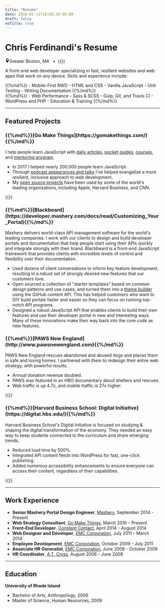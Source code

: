 ```yaml
---
title: "Resume"
date: 2018-01-11T16:03:33-05:00
draft: false
noTitle: true
---
```


<h1 class="margin-bottom-small">Chris Ferdinandi's Resume</h1>
<svg xmlns="http://www.w3.org/2000/svg" class="margin-right" style="height:1em;width:1em" viewBox="0 0 32 32"><title id="email-title">Location: </title><path d="M16 0c-5.523 0-10 4.477-10 10 0 10 10 22 10 22s10-12 10-22c0-5.523-4.477-10-10-10zM16 16c-3.314 0-6-2.686-6-6s2.686-6 6-6 6 2.686 6 6-2.686 6-6 6z"></path></svg>Greater Boston, MA &nbsp;&nbsp;&bull;&nbsp;&nbsp;{{<email icon>}}

<p class="margin-bottom-small">A front-end web developer specializing in fast, resilient websites and web apps that work on any device. Skills and experience include:</p>

<div class="row">
	<div class="grid-half">
{{%md%}}
- Mobile-First RWD
- HTML and CSS
- Vanilla JavaScript
- Unit Testing
- Writing Documentation
{{%/md%}}
	</div>
	<div class="grid-half">
{{%md%}}
- Web Performance
- Sass &amp; SCSS
- Gulp, Git, and Travis CI
- WordPress and PHP
- Education & Training
{{%/md%}}
	</div>
</div>

<hr class="line-secondary">

## Featured Projects

<h3 class="text-normal margin-bottom-small">{{%md%}}[Go Make Things](https://gomakethings.com/){{%/md%}}</h3>

I help people learn JavaScript with [daily articles](/articles), [pocket guides](/guides), [courses](/courses), and [mentoring program](/mentoring).

- In 2017 I helped nearly 200,000 people learn JavaScript.
- Through [podcast appearances and talks](/talks) I've helped evangelize a more resilient, inclusive approach to web development.
- My [open source projects](/open-source) have been used by some of the world's leading organizations, including Apple, Harvard Business, and CNN.

<div class="padding-top padding-bottom">{{<testimonial-kabolobari photo>}}</div>

<h3 class="text-normal margin-bottom-small">{{%md%}}[Blackbeard](https://developer.mashery.com/docs/read/Customizing_Your_Portal){{%/md%}}</h3>

Mashery delivers world-class API management software for the world's leading companies. I work with our clients to design and build developer portals and documentation that help people start using their APIs quickly and integrate strongly with their brand. Blackbeard is a front-end JavaScript framework that provides clients with incredible levels of control and flexibility over their documentation.

- Used dozens of client conversations to inform key feature development, resulting in a robust set of strongly desired new features that our customers love.
- Open sourced a collection of "starter templates" based on common design patterns and use cases, and turned them into a [theme builder](https://developer.mashery.com/docs/read/customizing_your_portal/Theme_Builder) using the GitHub content API. This has helped customers who want to DIY build portals faster and easier so they can focus on running top-notch API programs.
- Designed a robust JavaScript API that enables clients to build their own features and use their developer portal in new and interesting ways. Many of these innovations make their way back into the core code as new features.

<h3 class="text-normal margin-bottom-small">{{%md%}}[PAWS New England](http://www.pawsnewengland.com){{%/md%}}</h3>

PAWS New England rescues abandoned and abused dogs and places them in safe and loving homes. I partnered with them to redesign their entire web strategy, with powerful results.

- Annual donation revenue doubled.
- PAWS was featured in an HBO documentary about shelters and rescues.
- Web traffic is up 4.7x, and mobile traffic is 27x higher.

<div class="padding-top padding-bottom">{{<testimonial-paws photo>}}</div>

<h3 class="text-normal margin-bottom-small">{{%md%}}[Harvard Business School: Digital Initiative](https://digital.hbs.edu/){{%/md%}}</h3>

Harvard Business School's Digital Initiative is focused on studying & shaping the digital transformation of the economy. They needed an easy way to keep students connected to the curriculum and share emerging trends.

- Reduced load time by 500%.
- Integrated API content feeds into WordPress for fast, one-click publishing.
- Added numerous accessibility enhancements to ensure everyone can access their content, regardless of their capabilities.

<div class="padding-top padding-bottom">{{<testimonial-hbs photo>}}</div>

<hr class="line-secondary">

## Work Experience

- **Senior Mashery Portal Design Engineer**, [Mashery](http://www.mashery.com/), September 2014 - Present
- **Web Strategy Consultant**, [Go Make Things](https://gomakethings.com/), March 2010 – Present
- **Front-End Developer**, [Constant Contact](http://www.constantcontact.com/), April 2014 - August 2014
- **Web Designer and Developer**, [EMC Corporation](http://www.emc.com/), July 2011 – March 2014
- **Employee Development**, [EMC Corporation](http://www.emc.com/), October 2009 - July 2011
- **Associate HR Generalist**, [EMC Corporation](http://www.emc.com/), June 2008 - October 2009
- **HR Coordinator**, [A.T. Cross](http://www.cross.com/), August 2006 - June 2008

<hr class="line-secondary">

## Education

**University of Rhode Island**

- Bachelor of Arts, Anthropology, 2006
- Master of Science, Human Resources, 2009